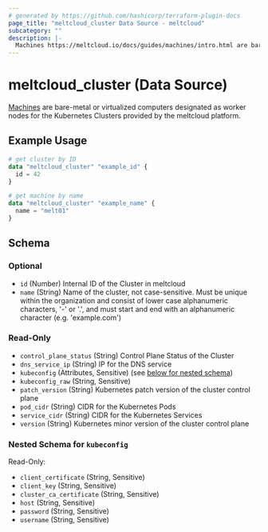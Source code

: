 ```yaml
---
# generated by https://github.com/hashicorp/terraform-plugin-docs
page_title: "meltcloud_cluster Data Source - meltcloud"
subcategory: ""
description: |-
  Machines https://meltcloud.io/docs/guides/machines/intro.html are bare-metal or virtualized computers designated as worker nodes for the Kubernetes Clusters provided by the meltcloud platform.
---
```


# meltcloud_cluster (Data Source)

[Machines](https://meltcloud.io/docs/guides/machines/intro.html) are bare-metal or virtualized computers designated as worker nodes for the Kubernetes Clusters provided by the meltcloud platform.

## Example Usage

```terraform
# get cluster by ID
data "meltcloud_cluster" "example_id" {
  id = 42
}

# get machine by name
data "meltcloud_cluster" "example_name" {
  name = "melt01"
}
```

<!-- schema generated by tfplugindocs -->
## Schema

### Optional

- `id` (Number) Internal ID of the Cluster in meltcloud
- `name` (String) Name of the cluster, not case-sensitive. Must be unique within the organization and consist of lower case alphanumeric characters, '-' or '.', and must start and end with an alphanumeric character (e.g. 'example.com')

### Read-Only

- `control_plane_status` (String) Control Plane Status of the Cluster
- `dns_service_ip` (String) IP for the DNS service
- `kubeconfig` (Attributes, Sensitive) (see [below for nested schema](#nestedatt--kubeconfig))
- `kubeconfig_raw` (String, Sensitive)
- `patch_version` (String) Kubernetes patch version of the cluster control plane
- `pod_cidr` (String) CIDR for the Kubernetes Pods
- `service_cidr` (String) CIDR for the Kubernetes Services
- `version` (String) Kubernetes minor version of the cluster control plane

<a id="nestedatt--kubeconfig"></a>
### Nested Schema for `kubeconfig`

Read-Only:

- `client_certificate` (String, Sensitive)
- `client_key` (String, Sensitive)
- `cluster_ca_certificate` (String, Sensitive)
- `host` (String, Sensitive)
- `password` (String, Sensitive)
- `username` (String, Sensitive)
